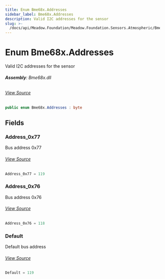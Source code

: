 ```yaml
---
title: Enum Bme68x.Addresses
sidebar_label: Bme68x.Addresses
description: Valid I2C addresses for the sensor
slug: >-
  /docs/api/Meadow.Foundation/Meadow.Foundation.Sensors.Atmospheric/Bme68x.Addresses
---
```

# Enum Bme68x.Addresses
Valid I2C addresses for the sensor

###### **Assembly**: Bme68x.dll
###### [View Source](https://github.com/WildernessLabs/Meadow.Foundation.git/blob/develop/Source/Meadow.Foundation.Peripherals/Sensors.Atmospheric.Bme68x/Driver/Bme68x.Enums.cs#L8)
```csharp title="Declaration"
public enum Bme68x.Addresses : byte
```
## Fields
### Address_0x77
Bus address 0x77
###### [View Source](https://github.com/WildernessLabs/Meadow.Foundation.git/blob/develop/Source/Meadow.Foundation.Peripherals/Sensors.Atmospheric.Bme68x/Driver/Bme68x.Enums.cs#L13)
```csharp title="Declaration"
Address_0x77 = 119
```
### Address_0x76
Bus address 0x76
###### [View Source](https://github.com/WildernessLabs/Meadow.Foundation.git/blob/develop/Source/Meadow.Foundation.Peripherals/Sensors.Atmospheric.Bme68x/Driver/Bme68x.Enums.cs#L17)
```csharp title="Declaration"
Address_0x76 = 118
```
### Default
Default bus address
###### [View Source](https://github.com/WildernessLabs/Meadow.Foundation.git/blob/develop/Source/Meadow.Foundation.Peripherals/Sensors.Atmospheric.Bme68x/Driver/Bme68x.Enums.cs#L21)
```csharp title="Declaration"
Default = 119
```
